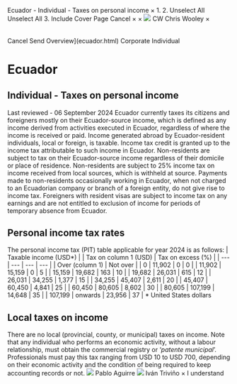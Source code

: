 Ecuador - Individual - Taxes on personal income
×
1.
2.
Unselect All
Unselect All
3.
Include Cover Page
Cancel
×
×
![](-/media/world-wide-tax-summaries/attachments/global---chris-wooley.ashx%3Frev=ac5e5f3223b34096b1afc2a6009c7320&revision=ac5e5f32-23b3-4096-b1af-c2a6009c7320&hash=859B7ADC84DC2CBEC9760E9E6EE7DE6D0A8BFCDF)
CW
Chris Wooley
×
######
Cancel
Send
Overview](ecuador.html)
Corporate
Individual
# Ecuador
## Individual - Taxes on personal income
Last reviewed - 06 September 2024
Ecuador currently taxes its citizens and foreigners mostly on their Ecuador-source income, which is defined as any income derived from activities executed in Ecuador, regardless of where the income is received or paid.
Income generated abroad by Ecuador-resident individuals, local or foreign, is taxable. Income tax credit is granted up to the income tax attributable to such income in Ecuador.
Non-residents are subject to tax on their Ecuador-source income regardless of their domicile or place of residence. Non-residents are subject to 25% income tax on income received from local sources, which is withheld at source. Payments made to non-residents occasionally working in Ecuador, when not charged to an Ecuadorian company or branch of a foreign entity, do not give rise to income tax. Foreigners with resident visas are subject to income tax on any earnings and are not entitled to exclusion of income for periods of temporary absence from Ecuador.
## Personal income tax rates
The personal income tax (PIT) table applicable for year 2024 is as follows:
| Taxable income (USD\*) | | Tax on column 1 (USD) | Tax on excess (%) |
| --- | --- | --- | --- |
| Over (column 1) | Not over |
| 0 | 11,902 | 0 | 0 |
| 11,902 | 15,159 | 0 | 5 |
| 15,159 | 19,682 | 163 | 10 |
| 19,682 | 26,031 | 615 | 12 |
| 26,031 | 34,255 | 1,377 | 15 |
| 34,255 | 45,407 | 2,611 | 20 |
| 45,407 | 60,450 | 4,841 | 25 |
| 60,450 | 80,605 | 8,602 | 30 |
| 80,605 | 107,199 | 14,648 | 35 |
| 107,199 | onwards | 23,956 | 37 |
\* United States dollars
## Local taxes on income
There are no local (provincial, county, or municipal) taxes on income.
Note that any individual who performs an economic activity, without a labour relationship, must obtain the commercial registry or ‘*patente municipal*’. Professionals must pay this tax ranging from USD 10 to USD 700, depending on their economic activity and the condition of being required to keep accounting records or not.
![](-/media/world-wide-tax-summaries/attachments/ecuador---pablo-aguirre.ashx%3Frev=ead215c3e2d646c49bed465f3930bddd&revision=ead215c3-e2d6-46c4-9bed-465f3930bddd&hash=5D33F351E9CA8E1E0F7406D400836B5B0D5F0305)
Pablo Aguirre
![](-/media/world-wide-tax-summaries/ecuadorivan-dario-trivinofoto-itjpg20230901111730970.ashx%3Frev=da145a999c4642aa88727f983f185e8b&revision=da145a99-9c46-42aa-8872-7f983f185e8b&hash=FD728EDC72BB21E24A10CA23E36E88C399DFCB11)
Iván Triviño
×
I understand
